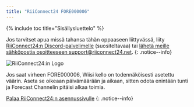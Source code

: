 ```yaml
---
title: "RiiConnect24 FORE000006"
---
```


{% include toc title="Sisällysluettelo" %}

Jos tarvitset apua missä tahansa tähän oppaaseen liittyvässä, liity [RiiConnect24:n Discord-palvelimelle](https://discord.gg/rc24) (suositeltavaa) tai [ lähetä meille sähköpostia osoitteeseen support@riiconnect24.net](mailto:support@riiconnect24.net).
{: .notice--info}

![RiiConnect24:in Logo](/images/WiiRC24Logo.jpg)

Jos saat virheen FORE000006, Wiisi kello on todennäköisesti asetettu väärin. Aseta se oikeaan päivämäärään ja aikaan, sitten odota enintään tunti ja Forecast Channelin pitäisi alkaa toimia.

[Palaa RiiConnect24:n asennussivulle](riiconnect24)
{: .notice--info}
